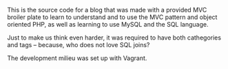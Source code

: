 This is the source code for a blog that was made with a provided MVC broiler plate to learn to understand and to use the MVC pattern and object oriented PHP, as well as learning to use MySQL and the SQL language.

Just to make us think even harder, it was required to have both cathegories and tags – because, who does not love SQL joins?

The development milieu was set up with Vagrant.
